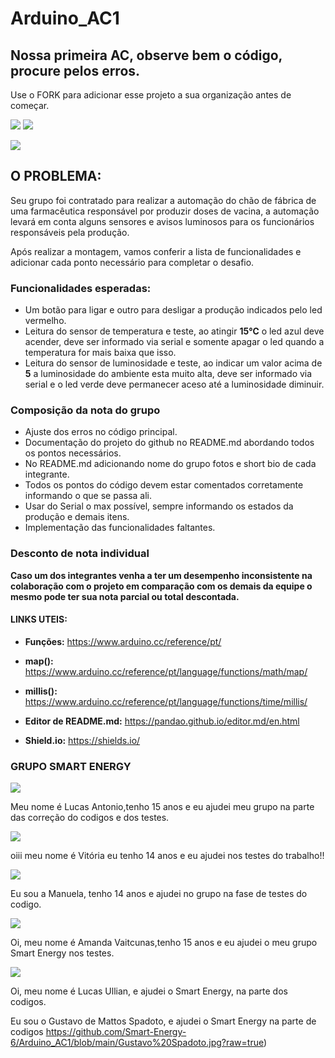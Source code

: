 # Arduino_AC1
## Nossa primeira AC, observe bem o código, procure pelos erros.

Use o FORK para adicionar esse projeto a sua organização antes de começar.

![](https://img.shields.io/github/forks/Leoruiz197/Arduino_AC1)
![](https://img.shields.io/github/stars/Leoruiz197/Arduino_AC1)

![](https://github.com/Leoruiz197/Arduino_AC1/blob/main/AC1.png)

## **O PROBLEMA:** 

Seu grupo foi contratado para realizar a automação do chão de fábrica de uma farmacêutica responsável por produzir doses de vacina, a automação levará em conta alguns sensores e avisos luminosos para os funcionários responsáveis pela produção.

Após realizar a montagem, vamos conferir a lista de funcionalidades e adicionar cada ponto necessário para completar o desafio.

### Funcionalidades esperadas:

- Um botão para ligar e outro para desligar a produção indicados pelo led vermelho.
- Leitura do sensor de temperatura e teste, ao atingir **15℃** o led azul deve acender, deve ser informado via serial e somente apagar o led quando a temperatura for mais baixa que isso.
- Leitura do sensor de luminosidade e teste, ao indicar um valor acima de **5** a luminosidade do ambiente esta muito alta, deve ser informado via serial e o led verde deve permanecer aceso até a luminosidade diminuir.

### Composição da nota do grupo
- Ajuste dos erros no código principal.
- Documentação do projeto do github no README.md abordando todos os pontos necessários.
- No README.md adicionando nome do grupo fotos e short bio de cada integrante.
- Todos os pontos do código devem estar comentados corretamente informando o que se passa ali.
- Usar do Serial o max possível, sempre informando os estados da produção e demais itens.
- Implementação das funcionalidades faltantes.

### Desconto de nota individual

**Caso um dos integrantes venha a ter um desempenho inconsistente na colaboração com o projeto em comparação com os demais da equipe o mesmo pode ter sua nota parcial ou total descontada.**

#### LINKS UTEIS:

- **Funções:** https://www.arduino.cc/reference/pt/
- **map():** https://www.arduino.cc/reference/pt/language/functions/math/map/
- **millis():** https://www.arduino.cc/reference/pt/language/functions/time/millis/

- **Editor de README.md:** https://pandao.github.io/editor.md/en.html
- **Shield.io:** https://shields.io/


### GRUPO SMART ENERGY

![](https://github.com/Smart-Energy-6/Arduino_AC1/blob/main/Lucas%20Antonio.jpg?raw=true)


Meu nome é Lucas Antonio,tenho 15 anos e eu ajudei meu grupo na parte das correção do codigos e dos testes.

![](https://github.com/Smart-Energy-6/Arduino_AC1/blob/main/Vitoria%20Bordaz.jpg?raw=true)


oiii meu nome é Vitória eu tenho 14 anos e eu ajudei nos testes do trabalho!!

![](https://github.com/Smart-Energy-6/Arduino_AC1/blob/main/Manuela%20Ribeiro.jpg?raw=true)


Eu sou a Manuela, tenho 14 anos e ajudei no grupo na fase de testes do codigo.


![](https://github.com/Smart-Energy-6/Arduino_AC1/blob/main/Amanda%20Vaitcunas.jpg?raw=true)


Oi, meu nome é Amanda Vaitcunas,tenho 15 anos e eu ajudei o meu grupo Smart Energy nos testes.


![](https://github.com/Smart-Energy-6/Arduino_AC1/blob/main/Lucas%20Ullian.jpg?raw=true)

Oi, meu nome é Lucas Ullian, e ajudei o Smart Energy, na parte dos codigos.

Eu sou o Gustavo de Mattos Spadoto, e ajudei o Smart Energy na parte de codigos 
https://github.com/Smart-Energy-6/Arduino_AC1/blob/main/Gustavo%20Spadoto.jpg?raw=true)
